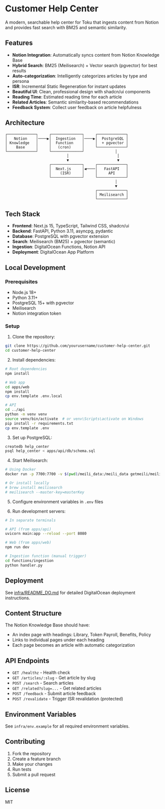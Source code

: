 # Customer Help Center

A modern, searchable help center for Toku that ingests content from Notion and provides fast search with BM25 and semantic similarity.

## Features

- **Notion Integration**: Automatically syncs content from Notion Knowledge Base
- **Hybrid Search**: BM25 (Meilisearch) + Vector search (pgvector) for best results
- **Auto-categorization**: Intelligently categorizes articles by type and persona
- **ISR**: Incremental Static Regeneration for instant updates
- **Beautiful UI**: Clean, professional design with shadcn/ui components
- **Reading Time**: Estimated reading time for each article
- **Related Articles**: Semantic similarity-based recommendations
- **Feedback System**: Collect user feedback on article helpfulness

## Architecture

```
┌─────────────┐     ┌──────────────┐     ┌─────────────┐
│   Notion    │────▶│  Ingestion   │────▶│  PostgreSQL │
│ Knowledge   │     │  Function    │     │  + pgvector │
│    Base     │     │   (cron)     │     └─────────────┘
└─────────────┘     └──────────────┘              │
                            │                      │
                            ▼                      ▼
                    ┌──────────────┐     ┌─────────────┐
                    │  Next.js     │◀────│   FastAPI   │
                    │    (ISR)     │     │     API     │
                    └──────────────┘     └─────────────┘
                                                  │
                                                  ▼
                                         ┌─────────────┐
                                         │ Meilisearch │
                                         └─────────────┘
```

## Tech Stack

- **Frontend**: Next.js 15, TypeScript, Tailwind CSS, shadcn/ui
- **Backend**: FastAPI, Python 3.11, asyncpg, pydantic
- **Database**: PostgreSQL with pgvector extension
- **Search**: Meilisearch (BM25) + pgvector (semantic)
- **Ingestion**: DigitalOcean Functions, Notion API
- **Deployment**: DigitalOcean App Platform

## Local Development

### Prerequisites

- Node.js 18+
- Python 3.11+
- PostgreSQL 15+ with pgvector
- Meilisearch
- Notion integration token

### Setup

1. Clone the repository:
```bash
git clone https://github.com/yourusername/customer-help-center.git
cd customer-help-center
```

2. Install dependencies:
```bash
# Root dependencies
npm install

# Web app
cd apps/web
npm install
cp env.template .env.local

# API
cd ../api
python -m venv venv
source venv/bin/activate  # or venv\Scripts\activate on Windows
pip install -r requirements.txt
cp env.template .env
```

3. Set up PostgreSQL:
```bash
createdb help_center
psql help_center < apps/api/db/schema.sql
```

4. Start Meilisearch:
```bash
# Using Docker
docker run -p 7700:7700 -v $(pwd)/meili_data:/meili_data getmeili/meilisearch:v1.5

# Or install locally
# brew install meilisearch
# meilisearch --master-key=masterKey
```

5. Configure environment variables in `.env` files

6. Run development servers:
```bash
# In separate terminals

# API (from apps/api)
uvicorn main:app --reload --port 8080

# Web (from apps/web)
npm run dev

# Ingestion function (manual trigger)
cd functions/ingestion
python handler.py
```

## Deployment

See [infra/README_DO.md](infra/README_DO.md) for detailed DigitalOcean deployment instructions.

## Content Structure

The Notion Knowledge Base should have:
- An index page with headings: Library, Token Payroll, Benefits, Policy
- Links to individual pages under each heading
- Each page becomes an article with automatic categorization

## API Endpoints

- `GET /healthz` - Health check
- `GET /articles/:slug` - Get article by slug
- `POST /search` - Search articles
- `GET /related?slug=...` - Get related articles
- `POST /feedback` - Submit article feedback
- `POST /revalidate` - Trigger ISR revalidation (protected)

## Environment Variables

See `infra/env.example` for all required environment variables.

## Contributing

1. Fork the repository
2. Create a feature branch
3. Make your changes
4. Run tests
5. Submit a pull request

## License

MIT
